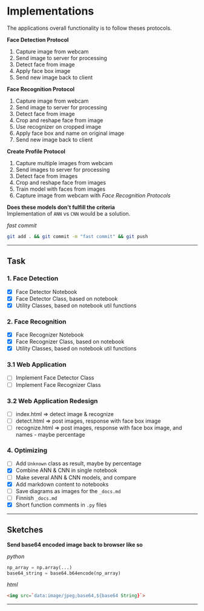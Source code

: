 # Implementations
The applications overall functionality is to follow theses protocols.

**Face Detection Protocol**
1. Capture image from webcam
2. Send image to server for processing
3. Detect face from image
6. Apply face box image
7. Send new image back to client

**Face Recognition Protocol**
1. Capture image from webcam
2. Send image to server for processing
3. Detect face from image
4. Crop and reshape face from image
5. Use recognizer on cropped image
6. Apply face box and name on original image
7. Send new image back to client

**Create Profile Protocol**
1. Capture multiple images from webcam
2. Send images to server for processing
3. Detect face from images
4. Crop and reshape face from images
5. Train model with faces from images 
5. Capture image from webcam with _Face Recognition Protocols_

**Does these models don't fulfill the criteria**  
Implementation of `ANN` vs `CNN` would be a solution.

_fast commit_
```bash
git add . && git commit -m "fast commit" && git push
```
___
## Task
### 1. Face Detection
- [x] Face Detector Notebook 
- [x] Face Detector Class, based on notebook 
- [x] Utility Classes, based on notebook util functions

### 2. Face Recognition
- [x] Face Recognizer Notebook 
- [x] Face Recognizer Class, based on notebook  
- [x] Utility Classes, based on notebook util functions

### 3.1 Web Application
- [ ] Implement Face Detector Class
- [ ] Implement Face Recognizer Class

### 3.2 Web Application Redesign
- [ ] index.html => detect image & recognize
- [ ] detect.html => post images, response with face box image
- [ ] recognize.html => post images, response with face box image, and names - maybe percentage

### 4. Optimizing
- [ ] Add `Unknown` class as result, maybe by percentage
- [x] Combine ANN & CNN in single notebook
- [ ] Make several ANN & CNN models, and compare
- [x] Add markdown content to notebooks
- [ ] Save diagrams as images for the `_docs.md`
- [ ] Finnish `_docs.md`
- [x] Short function comments in `.py` files

___
## Sketches
**Send base64 encoded image back to browser like so**

_python_
```python
np_array = np.array(...)
base64_string = base64.b64encode(np_array)
```

_html_
```html
<img src=`data:image/jpeg;base64,${base64 String}`>
```
___
